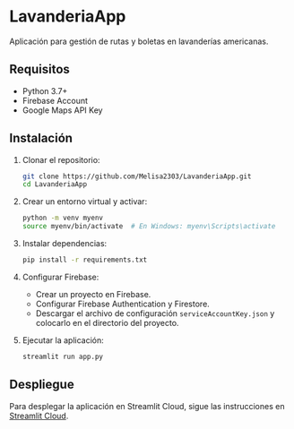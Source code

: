 # LavanderiaApp

Aplicación para gestión de rutas y boletas en lavanderías americanas.

## Requisitos

- Python 3.7+
- Firebase Account
- Google Maps API Key

## Instalación

1. Clonar el repositorio:
   ```bash
   git clone https://github.com/Melisa2303/LavanderiaApp.git
   cd LavanderiaApp
   ```

2. Crear un entorno virtual y activar:
   ```bash
   python -m venv myenv
   source myenv/bin/activate  # En Windows: myenv\Scripts\activate
   ```

3. Instalar dependencias:
   ```bash
   pip install -r requirements.txt
   ```

4. Configurar Firebase:
   - Crear un proyecto en Firebase.
   - Configurar Firebase Authentication y Firestore.
   - Descargar el archivo de configuración `serviceAccountKey.json` y colocarlo en el directorio del proyecto.

5. Ejecutar la aplicación:
   ```bash
   streamlit run app.py
   ```

## Despliegue

Para desplegar la aplicación en Streamlit Cloud, sigue las instrucciones en [Streamlit Cloud](https://streamlit.io/cloud).
